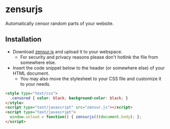 zensurjs
========

Automatically censor random parts of your website.

Installation
------------

*   Download [zensur.js](zensur.js) and upload it to your webspace.
    *   For security and privacy reasons please don't hotlink the file from somewhere else.
*   Insert the code snippet below to the header (or somewhere else) of your HTML document.
    *   You may also move the stylesheet to your CSS file and customize it to your needs.

```html
<style type="text/css">
  .censored { color: black; background-color: black; }
</style>
<script type="text/javascript" src="zensur.js"></script>
<script type="text/javascript">
  window.onload = function() { zensurjs()(document.body); };
</script>
```
